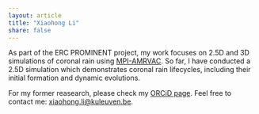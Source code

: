 ```yaml
---
layout: article
title: "Xiaohong Li"
share: false
---
```


As part of the ERC PROMINENT project, my work focuses on 2.5D and 3D simulations of coronal rain using [MPI-AMRVAC](http://amrvac.org). So far, I have conducted a 2.5D simulation which demonstrates coronal rain lifecycles, including their initial formation and dynamic evolutions.  

For my former reasearch, please check my [ORCiD page](https://orcid.org/0000-0001-8164-5633). Feel free to contact me: [xiaohong.li@kuleuven.be](mailto:xiaohong.li@kuleuven.be).




